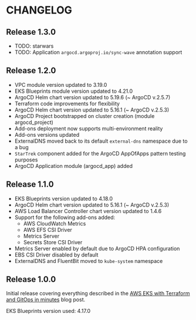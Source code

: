 # CHANGELOG

## Release 1.3.0
* TODO: starwars
* TODO: Application `argocd.argoproj.io/sync-wave` annotation support

## Release 1.2.0
* VPC module version updated to 3.19.0
* EKS Blueprints module version updated to 4.21.0
* ArgoCD Helm chart version updated to 5.19.6 (~ ArgoCD v.2.5.7)
* Terraform code improvements for flexibility
* ArgoCD Helm chart version updated to 5.16.1 (~ ArgoCD v.2.5.3)
* ArgoCD Project bootstrapped on cluster creation (module argocd_project)
* Add-ons deployment now supports multi-environment reality
* Add-ons versions updated
* ExternalDNS moved back to its default `external-dns` namespace due to a bug
* `StarTrek` component added for the ArgoCD AppOfApps pattern testing purposes
* ArgoCD Application module (argocd_app) added

## Release 1.1.0
* EKS Blueprints version updated to 4.18.0
* ArgoCD Helm chart version updated to 5.16.1 (~ ArgoCD v.2.5.3)
* AWS Load Balancer Controller chart version updated to 1.4.6
* Support for the following add-ons added:
  * AWS CloudWatch Metrics
  * AWS EFS CSI Driver
  * Metrics Server
  * Secrets Store CSI Driver
* Metrics Server enabled by default due to ArgoCD HPA configuration
* EBS CSI Driver disabled by default
* ExternalDNS and FluentBit moved to `kube-system` namespace

## Release 1.0.0
Initial release covering everything described in the [AWS EKS with Terraform and GitOps in minutes](https://medium.com/@sebolabs/aws-eks-with-terraform-and-gitops-in-minutes-b3ca33171209) blog post.

EKS Blueprints version used: 4.17.0
